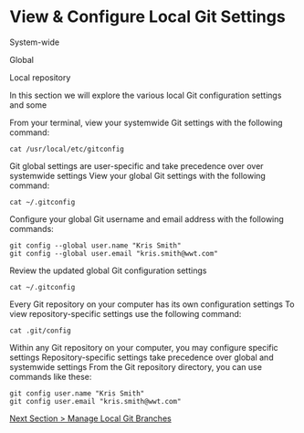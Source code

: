 # View & Configure Local Git Settings



System-wide

Global

Local repository



In this section we will explore the various local Git configuration settings and some 



From your terminal, view your systemwide Git settings with the following command:

```shell
cat /usr/local/etc/gitconfig
```



Git global settings are user-specific and take precedence over over systemwide settings
View your global Git settings with the following command:

```shell
cat ~/.gitconfig
```



Configure your global Git username and email address with the following commands:

```shell
git config --global user.name "Kris Smith"
git config --global user.email "kris.smith@wwt.com"
```



Review the updated global Git configuration settings

```shell
cat ~/.gitconfig
```



Every Git repository on your computer has its own configuration settings
To view repository-specific settings use the following command:



```shell
cat .git/config
```



Within any Git repository on your computer, you may configure specific settings
Repository-specific settings take precedence over global and systemwide settings
From the Git repository directory, you can use commands like these:



```shell
git config user.name "Kris Smith"
git config user.email "kris.smith@wwt.com"
```



[Next Section > Manage Local Git Branches](section_7.md "Manage Local Git Branches")
